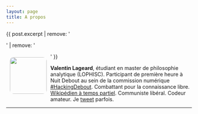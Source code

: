 ```yaml
---
layout: page
title: A propos
---
```

{{ post.excerpt | remove: '<p>' | remove: '</p>' }}
<img src="https://avatars3.githubusercontent.com/u/17970152" width=100px style="border-radius:10px; float:left; margin:10px">

**Valentin Lageard**, étudiant en master de philosophie analytique (LOPHISC).
Participant de première heure à Nuit Debout au sein de la commission numérique [#HackingDebout](https://wiki.nuitdebout.fr/wiki/Villes/Paris/Numérique). Combattant pour la connaissance libre. [Wikipédien à temps partiel](https://fr.wikipedia.org/wiki/Utilisateur:ValentinLageard). Communiste libéral. Codeur amateur. Je [tweet](https://twitter.com/valentinlageard) parfois.
___ 
